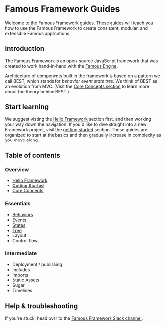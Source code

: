 # Famous Framework Guides

Welcome to the Famous Framework guides. These guides will teach you how to use the Famous Framework to create consistent, modular, and extensible Famous applications.

## Introduction

The Famous Framework is an open-source JavaScript framework that was created to work hand-in-hand with the [Famous Engine](famous.org/learn).

Architecture of components built in the framework is based on a pattern we call BEST, which stands for _behavior event state tree_. We think of BEST as an evolution from MVC. (Visit the [Core Concepts section](core-concepts.md) to learn more about the theory behind BEST.)

## Start learning

We suggest visting the [Hello Framework](hello-framework.md) section first, and then working your way down the navigation. If you'd like to dive straight into a new Framework project, visit the [getting started](getting-started.md) section. These guides are organized to start at the basics and then gradually increase in complexity as you move along.

## Table of contents

### Overview

- [Hello Framework](hello-framework.md)
- [Getting Started](getting-started.md)
- [Core Concepts](core-concepts.md)

### Essentials

- [Behaviors](behaviors.md)
- [Events](events.md)
- [States](states.md)
- [Tree](tree.md)
- Layout
- Control flow

### Intermediate

- Deployment / publishing
- Includes
- Imports
- Static Assets
- Sugar
- Timelines

## Help &amp; troubleshooting

If you're stuck, head over to the [Famous Framework Slack channel](https://famous-community.slack.com/messages/framework/).
